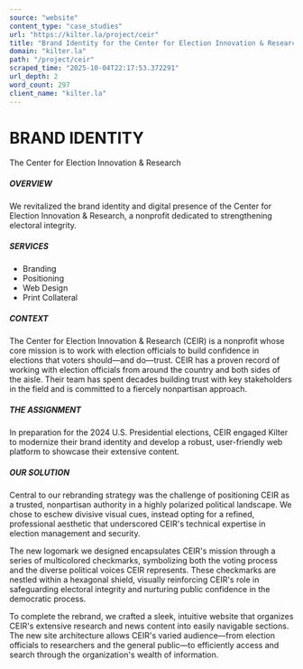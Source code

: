 ```yaml
---
source: "website"
content_type: "case_studies"
url: "https://kilter.la/project/ceir"
title: "Brand Identity for the Center for Election Innovation & Research"
domain: "kilter.la"
path: "/project/ceir"
scraped_time: "2025-10-04T22:17:53.372291"
url_depth: 2
word_count: 297
client_name: "kilter.la"
---
```


# BRAND IDENTITY

The Center for Election Innovation & Research

##### OVERVIEW﻿

We revitalized the brand identity and digital presence of the Center for Election Innovation & Research, a nonprofit dedicated to strengthening electoral integrity.

##### SERVICES

*   Branding
*   Positioning
*   Web Design
*   Print Collateral

##### CONTEXT

The Center for Election Innovation & Research (CEIR) is a nonprofit whose core mission is to work with election officials to build confidence in elections that voters should—and do—trust. CEIR has a proven record of working with election officials from around the country and both sides of the aisle. Their team has spent decades building trust with key stakeholders in the field and is committed to a fiercely nonpartisan approach.

##### THE ASSIGNMENT

In preparation for the 2024 U.S. Presidential elections, CEIR engaged Kilter to modernize their brand identity and develop a robust, user-friendly web platform to showcase their extensive content.

##### OUR SOLUTION

Central to our rebranding strategy was the challenge of positioning CEIR as a trusted, nonpartisan authority in a highly polarized political landscape. We chose to eschew divisive visual cues, instead opting for a refined, professional aesthetic that underscored CEIR's technical expertise in election management and security.

The new logomark we designed encapsulates CEIR's mission through a series of multicolored checkmarks, symbolizing both the voting process and the diverse political voices CEIR represents. These checkmarks are nestled within a hexagonal shield, visually reinforcing CEIR's role in safeguarding electoral integrity and nurturing public confidence in the democratic process.

To complete the rebrand, we crafted a sleek, intuitive website that organizes CEIR's extensive research and news content into easily navigable sections. The new site architecture allows CEIR's varied audience—from election officials to researchers and the general public—to efficiently access and search through the organization's wealth of information.
